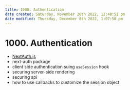 ```yaml
---
title: 1000. Authentication
date created: Saturday, November 26th 2022, 12:48:51 pm
date modified: Thursday, December 8th 2022, 1:07:50 pm
---
```


# 1000. Authentication

- [NextAuth.js](https://next-auth.js.org/)
- next-auth package
- client side authentication suing `useSession` hook
- securing server-side rendering
- securing api
- how to use callbacks to customize the session object
